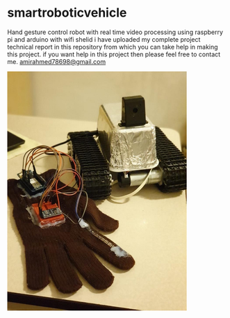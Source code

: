 # smartroboticvehicle
Hand gesture control robot with real time video processing using raspberry pi and arduino with wifi shelid
i have uploaded my complete project technical report in this repository from which you can take help in making this project.
if you want help in this project then please feel free to contact me. 
amirahmed78698@gmail.com
<p><img src="https://github.com/amir78698/smartroboticvehicle/blob/master/robot.png" align="center" height="550">
